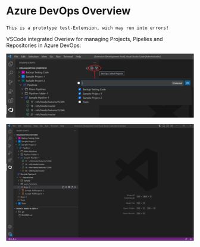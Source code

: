 # Azure DevOps Overview

`This is a prototype test-Extension, wich may run into errors!`

VSCode integrated Overiew for managing Projects, Pipelies and Repositories in Azure DevOps:

![project-selection](.img/select-projects.png)

![treeview-sample-1](.img/treeview-sample-1.png)